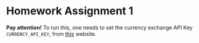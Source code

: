 # Homework Assignment 1
**Pay attention!** To run this, one needs to set the currency exchange API Key `CURRENCY_API_KEY`, from [this](https://freecurrencyapi.com) website.